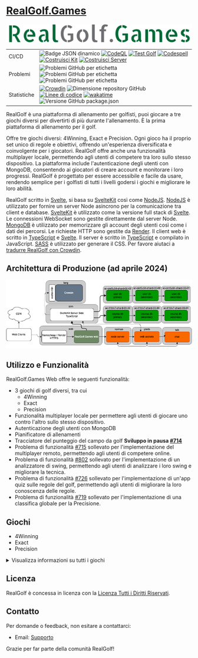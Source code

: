 # [RealGolf.Games](https://realgolf.games)

![Banner RealGolf.Games](https://raw.githubusercontent.com/realgolf/web/main/img/logo_banner.PNG)

|             |                                                                                                                                                                                                                                                                                                                                                                                                                                                                                                                                                                                                                                                                                                                                                                                                                                                                                                                                                                                                                                                                                              |
| ----------- | -------------------------------------------------------------------------------------------------------------------------------------------------------------------------------------------------------------------------------------------------------------------------------------------------------------------------------------------------------------------------------------------------------------------------------------------------------------------------------------------------------------------------------------------------------------------------------------------------------------------------------------------------------------------------------------------------------------------------------------------------------------------------------------------------------------------------------------------------------------------------------------------------------------------------------------------------------------------------------------------------------------------------------------------------------------------------------------------- |
| CI/CD       | ![Badge JSON dinamico](https://img.shields.io/badge/dynamic/json?url=https%3A%2F%2Frender-deploy-status-vwj3.onrender.com%2Fsrv-cn12obocmk4c73di1vg0&query=status&style=flat-square&logo=render&label=Render) [![CodeQL](https://github.com/realgolf/realgolf/actions/workflows/github-code-scanning/codeql/badge.svg)](https://github.com/realgolf/realgolf/actions/workflows/github-code-scanning/codeql) [![Test Golf](https://github.com/realgolf/realgolf/actions/workflows/test.yml/badge.svg)](https://github.com/realgolf/realgolf/actions/workflows/test.yml) [![Codespell](https://github.com/realgolf/realgolf/actions/workflows/codespell.yml/badge.svg?branch=main)](https://github.com/realgolf/realgolf/actions/workflows/codespell.yml) [![Costruisci Kit](https://github.com/realgolf/realgolf/actions/workflows/kit.yml/badge.svg)](https://github.com/realgolf/realgolf/actions/workflows/kit.yml) [![Costruisci Server](https://github.com/realgolf/realgolf/actions/workflows/server.yml/badge.svg)](https://github.com/realgolf/realgolf/actions/workflows/server.yml) |
| Problemi    | ![Problemi GitHub per etichetta](https://img.shields.io/github/issues/realgolf/realgolf/feature) ![Problemi GitHub per etichetta](https://img.shields.io/github/issues/realgolf/realgolf/bug) ![Problemi GitHub per etichetta](https://img.shields.io/github/issues/realgolf/realgolf/game)                                                                                                                                                                                                                                                                                                                                                                                                                                                                                                                                                                                                                                                                                                                                                                                                  |
| Statistiche | [![Crowdin](https://badges.crowdin.net/realgolf/localized.svg)](https://crowdin.com/project/realgolf) ![Dimensione repository GitHub](https://img.shields.io/github/repo-size/realgolf/realgolf) [![Linee di codice](https://tokei.rs/b1/github/realgolf/realgolf)](https://github.com/XAMPPRocky/tokei) [![wakatime](https://wakatime.com/badge/github/realgolf/web.svg)](https://wakatime.com/badge/github/realgolf/web) ![Versione GitHub package.json](https://img.shields.io/github/package-json/v/realgolf/realgolf)                                                                                                                                                                                                                                                                                                                                                                                                                                                                                                                                                                   |

RealGolf è una piattaforma di allenamento per golfisti, puoi giocare a tre giochi diversi per divertirti di più durante l'allenamento. È la prima piattaforma di allenamento per il golf.

Offre tre giochi diversi: 4Winning, Exact e Precision. Ogni gioco ha il proprio set unico di regole e obiettivi, offrendo un'esperienza diversificata e coinvolgente per i giocatori. RealGolf offre anche una funzionalità multiplayer locale, permettendo agli utenti di competere tra loro sullo stesso dispositivo. La piattaforma include l'autenticazione degli utenti con MongoDB, consentendo ai giocatori di creare account e monitorare i loro progressi. RealGolf è progettato per essere accessibile e facile da usare, rendendo semplice per i golfisti di tutti i livelli godersi i giochi e migliorare le loro abilità.

RealGolf scritto in [Svelte](https://svelte.dev), si basa su [SvelteKit](https://kit.svelte.dev) così come [NodeJS](https://nodejs.org/en). [NodeJS](https:://nodejs.org/en) è utilizzato per fornire un server Node asincrono per la comunicazione tra client e database. [SvelteKit](https://kit.svelte.dev) è utilizzato come la versione full stack di [Svelte](https://svelte.dev). Le connessioni WebSocket sono gestite direttamente dal server Node. [MongoDB](https://www.mongodb.com/) è utilizzato per memorizzare gli account degli utenti così come i dati dei percorsi. Le richieste HTTP sono gestite da [Render](https://render.com). Il client web è scritto in [TypeScript](https://www.typescriptlang.org/) e [Svelte](https://svelte.dev). Il server è scritto in [TypeScript](https://www.typescriptlang.org/) e compilato in JavaScript. [SASS](https://sass-lang.com/) è utilizzato per generare il CSS. Per favore aiutaci a [tradurre RealGolf con Crowdin](https://crowdin.com/project/realgolf).

## Architettura di Produzione (ad aprile 2024)

![Diagramma di architettura di produzione del sito server RealGolf](https://raw.githubusercontent.com/realgolf/realgolf/main/img/architecture.png)

## Utilizzo e Funzionalità

RealGolf.Games Web offre le seguenti funzionalità:

- 3 giochi di golf diversi, tra cui
  - 4Winning
  - Exact
  - Precision
- Funzionalità multiplayer locale per permettere agli utenti di giocare uno contro l'altro sullo stesso dispositivo.
- Autenticazione degli utenti con MongoDB
- Pianificatore di allenamenti
- Tracciatore del punteggio del campo da golf **Sviluppo in pausa [#714](https://github.com/realgolf/realgolf/issues/714)**
- Problema di funzionalità [#715](https://github.com/realgolf/realgolf/issues/715) sollevato per l'implementazione del multiplayer remoto, permettendo agli utenti di competere online.
- Problema di funzionalità [#802](https://github.com/realgolf/realgolf/issues/802) sollevato per l'implementazione di un analizzatore di swing, permettendo agli utenti di analizzare i loro swing e migliorare la tecnica.
- Problema di funzionalità [#726](https://github.com/realgolf/realgolf/issues/726) sollevato per l'implementazione di un'app quiz sulle regole del golf, permettendo agli utenti di migliorare la loro conoscenza delle regole.
- Problema di funzionalità [#719](https://github.com/realgolf/realgolf/issues/719) sollevato per l'implementazione di una classifica globale per la Precisione.

## Giochi

- 4Winning
- Exact
- Precision

<details>
  <summary>Visualizza informazioni su tutti i giochi</summary>

### 4Winning

In 4Winning, l'obiettivo è connettere strategicamente quattro pezzi in fila. La nostra versione del gioco presenta una scacchiera più grande rispetto al layout standard 4x4, con 8 colonne e 9 righe. Le colonne aggiuntive su ogni lato introducono una sfida: i giocatori devono colpire una distanza specifica entro la deviazione laterale. Questo aspetto diventa più pronunciato in modalità Silver e oltre, aggiungendo complessità e richiedendo ai giocatori di considerare attentamente le loro mosse.

![Gioco 4Winning](https://raw.githubusercontent.com/realgolf/realgolf/main/img/4Winning.png)

### Exact

Exact è un gioco in cui l'obiettivo è colpire 100 o meno segnando il maggior numero di punti possibile. I giocatori guadagnano punti in base ai seguenti criteri: raggiungere esattamente 100 metri assegna 5 punti, colpire multipli di dieci guadagna 3 punti, i numeri con cifre ripetute segnano 2 punti. Inoltre, colpire la stessa riga raddoppia i punti guadagnati. Tuttavia, qualsiasi altro numero che superi 100 o cada al di sotto di 5 comporta una deduzione di 1 punto. Ogni altro numero compreso tra 5 e 100 segna 1 punto. La sfida sta nel bilanciare la precisione con il massimizzare i punti per ottenere il punteggio più alto.

![Gioco Exact](https://raw.githubusercontent.com/realgolf/realgolf/main/img/Exact.png)

### Precision

Precision è un gioco in cui l'obiettivo è avvicinarsi il più possibile ai bersagli. Per ogni metro che manca il bersaglio, riceverai una deduzione di un punto. Il vincitore del gioco è il giocatore con il punteggio più alto alla fine. Il gioco si conclude fino a quando rimane solo un giocatore con punti. Puoi osservare la distanza che devi sparare e il team attuale, insieme ai punti rimanenti per ogni team.

![Gioco Precision](https://raw.githubusercontent.com/realgolf/realgolf/main/img/Precision.png)

</details>

## Licenza

RealGolf è concessa in licenza con la [Licenza Tutti i Diritti Riservati](LICENSE.md).

## Contatto

Per domande o feedback, non esitare a contattarci:

- Email: [Supporto](mailto:support@realgolf.games)

Grazie per far parte della comunità RealGolf!
